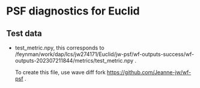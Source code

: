 # PSF diagnostics for Euclid

## Test data

- test_metric.npy, this corresponds to /feynman/work/dap/lcs/jw274171/Euclid/jw-psf/wf-outputs-success/wf-outputs-202307211844/metrics/test_metric.npy .

  To create this file, use wave diff fork  https://github.com/Jeanne-jw/wf-psf .
  
